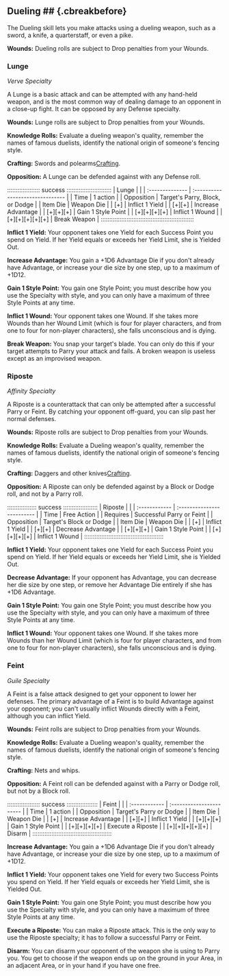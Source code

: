 ## Dueling ## {.cbreakbefore}

The Dueling skill lets you make attacks using a dueling weapon, such as
a sword, a knife, a quarterstaff, or even a pike.

**Wounds:** Dueling rolls are subject to Drop penalties from your
Wounds.

### Lunge

*Verve Specialty*

A Lunge is a basic attack and can be attempted with any hand-held
weapon, and is the most common way of dealing damage to an opponent in a
close-up fight. It can be opposed by any Defense specialty.

**Wounds:** Lunge rolls are subject to Drop penalties from your Wounds.

**Knowledge Rolls:** Evaluate a dueling weapon's quality, remember the
names of famous duelists, identify the national origin of someone's
fencing style.

**Crafting:** Swords and polearms<a href="#crafting" class="xref-asdesc-insection">Crafting</a>.

**Opposition:** A Lunge can be defended against with any Defense roll.

::::::::::::::::::: success ::::::::::::::::::::::::::
| Lunge           |                                  |
| :-------------- | :------------------------------- |
| Time            | 1 action                         |
| Opposition      | Target's Parry, Block, or Dodge  |
| Item Die        | Weapon Die                       |
| [+]             | Inflict 1 Yield                  |
| [+][+]          | Increase Advantage               |
| [+][+][+]       | Gain 1 Style Point               |
| [+][+][+][+]    | Inflict 1 Wound                  |
| [+][+][+][+][+] | Break Weapon                     |
::::::::::::::::::::::::::::::::::::::::::::::::::::::

**Inflict 1 Yield:** Your opponent takes one Yield for each Success
Point you spend on Yield. If her Yield equals or exceeds her Yield
Limit, she is Yielded Out. 

**Increase Advantage:** You gain a +1D6 Advantage Die if you don't
already have Advantage, or increase your die size by one step, up to a
maximum of +1D12.

**Gain 1 Style Point:** You gain one Style Point; you must describe how
you use the Specialty with style, and you can only have a maximum of
three Style Points at any time.

**Inflict 1 Wound:** Your opponent takes one Wound. If she takes more
Wounds than her Wound Limit (which is four for player characters, and
from one to four for non-player characters), she falls unconscious and
is dying.

**Break Weapon:** You snap your target's blade. You can only do this if
your target attempts to Parry your attack and fails. A broken weapon is
useless except as an improvised weapon.

### Riposte

*Affinity Specialty*

A Riposte is a counterattack that can only be attempted after a
successful Parry or Feint. By catching your opponent off-guard, you can
slip past her normal defenses.

**Wounds:** Riposte rolls are subject to Drop penalties from your
Wounds.

**Knowledge Rolls:** Evaluate a Dueling weapon's quality, remember the
names of famous duelists, identify the national origin of someone's
fencing style.

**Crafting:** Daggers and other knives<a href="#crafting" class="xref-asdesc-insection">Crafting</a>.

**Opposition:** A Riposte can only be defended against by a Block or
Dodge roll, and not by a Parry roll.


::::::::::::::::: success ::::::::::::::::::::
| Riposte       |                            |
| :------------ | :------------------------- |
| Time          | Free Action                |
| Requires      | Successful Parry or Feint  |
| Opposition    | Target's Block or Dodge    |
| Item Die      | Weapon Die                 |
| [+]           | Inflict 1 Yield            |
| [+][+]        | Decrease Advantage         |
| [+][+][+]     | Gain 1 Style Point         |
| [+][+][+][+]  | Inflict 1 Wound            |
::::::::::::::::::::::::::::::::::::::::::::::

**Inflict 1 Yield:** Your opponent takes one Yield for each Success
Point you spend on Yield. If her Yield equals or exceeds her Yield
Limit, she is Yielded Out.

**Decrease Advantage:** If your opponent has Advantage, you can decrease
her die size by one step, or remove her Advantage Die entirely if she
has +1D6 Advantage.

**Gain 1 Style Point:** You gain one Style Point; you must describe how
you use the Specialty with style, and you can only have a maximum of
three Style Points at any time.

**Inflict 1 Wound:** Your opponent takes one Wound. If she takes more
Wounds than her Wound Limit (which is four for player characters, and
from one to four for non-player characters), she falls unconscious and
is dying.

### Feint

*Guile Specialty*

A Feint is a false attack designed to get your opponent to lower her
defenses. The primary advantage of a Feint is to build Advantage against
your opponent; you can't usually inflict Wounds directly with a Feint,
although you can inflict Yield.

**Wounds:** Feint rolls are subject to Drop penalties from your Wounds.

**Knowledge Rolls:** Evaluate a Dueling weapon's quality, remember the
names of famous duelists, identify the national origin of someone's
fencing style.

**Crafting:** Nets and whips<a href="#crafting" class="xref-asdesc-insection"></a>.

**Opposition:** A Feint roll can be defended against with a Parry or
Dodge roll, but not by a Block roll.

::::::::::::::::::: success ::::::::::::::::::
| Feint           |                          |
| :------------   | :----------------------- |
| Time            | 1 action                 |
| Opposition      | Target's Parry or Dodge  |
| Item Die        | Weapon Die               |
| [+]             | Increase Advantage       |
| [+][+]          | Inflict 1 Yield          |
| [+][+][+]       | Gain 1 Style Point       |
| [+][+][+][+]    | Execute a Riposte        |
| [+][+][+][+][+] | Disarm                   |
::::::::::::::::::::::::::::::::::::::::::::::

**Increase Advantage:** You gain a +1D6 Advantage Die if you don't
already have Advantage, or increase your die size by one step, up to a
maximum of +1D12.

**Inflict 1 Yield:** Your opponent takes one Yield for every two Success
Points you spend on Yield. If her Yield equals or exceeds her Yield
Limit, she is Yielded Out. 

**Gain 1 Style Point:** You gain one Style Point; you must describe how
you use the Specialty with style, and you can only have a maximum of
three Style Points at any time.

**Execute a Riposte:** You can make a Riposte attack. This is the only
way to use the Riposte specialty; it has to follow a successful Parry or
Feint.

**Disarm:** You can disarm your opponent of the weapon she is using to
Parry you. You get to choose if the weapon ends up on the ground in your
Area, in an adjacent Area, or in your hand if you have one free.

